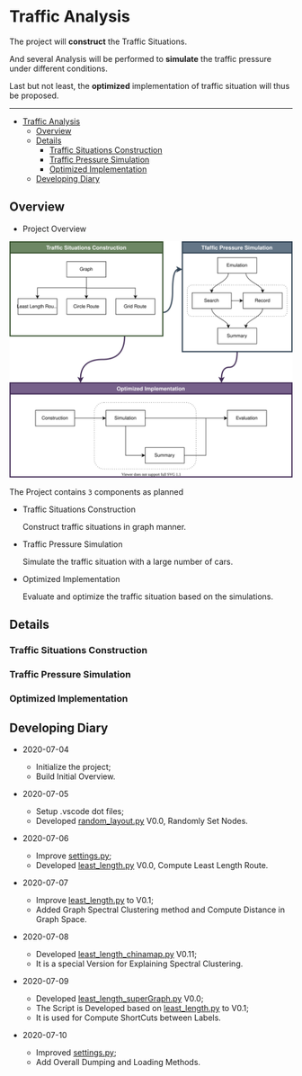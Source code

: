 # Traffic Analysis

The project will **construct** the Traffic Situations.

And several Analysis will be performed to **simulate** the traffic pressure under different conditions.

Last but not least, the **optimized** implementation of traffic situation will thus be proposed.

---
- [Traffic Analysis](#traffic-analysis)
  - [Overview](#overview)
  - [Details](#details)
    - [Traffic Situations Construction](#traffic-situations-construction)
    - [Traffic Pressure Simulation](#traffic-pressure-simulation)
    - [Optimized Implementation](#optimized-implementation)
  - [Developing Diary](#developing-diary)

## Overview

- Project Overview

![project](project.svg)

The Project contains `3` components as planned

- Traffic Situations Construction

   Construct traffic situations in graph manner.

- Traffic Pressure Simulation

   Simulate the traffic situation with a large number of cars.

- Optimized Implementation

    Evaluate and optimize the traffic situation based on the simulations.

## Details

### Traffic Situations Construction

### Traffic Pressure Simulation

### Optimized Implementation

## Developing Diary

- 2020-07-04
  - Initialize the project;
  - Build Initial Overview.

- 2020-07-05
  - Setup .vscode dot files;
  - Developed [random_layout.py](./Construction/random_layout.py "random_layout.py") V0.0, Randomly Set Nodes.

- 2020-07-06
  - Improve [settings.py](./settings.py "settings.py");
  - Developed [least_length.py](./RouteLayout/least_length.py "least_length.py") V0.0, Compute Least Length Route.

- 2020-07-07
  - Improve [least_length.py](./RouteLayout/least_length.py "least_length.py") to V0.1;
  - Added Graph Spectral Clustering method and Compute Distance in Graph Space.

- 2020-07-08
  - Developed [least_length_chinamap.py](./RouteLayout/least_length_chinamap.py "least_length_chinamap") V0.11;
  - It is a special Version for Explaining Spectral Clustering.

- 2020-07-09
  - Developed [least_length_superGraph.py](./RouteLayout/least_length_superGraph.py "least_length_superGraph") V0.0;
  - The Script is Developed based on [least_length.py](./RouteLayout/least_length.py "least_length.py") to V0.1;
  - It is used for Compute ShortCuts between Labels.

- 2020-07-10
  - Improved [settings.py](./settings.py "settings");
  - Add Overall Dumping and Loading Methods.